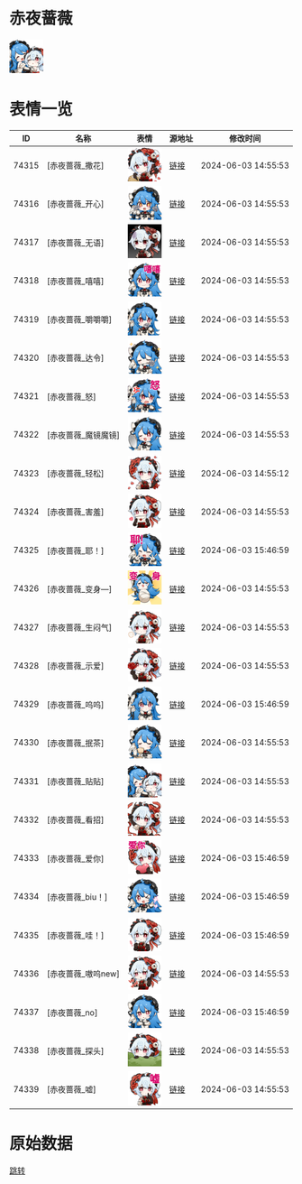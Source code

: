 # 赤夜蔷薇

<img src="./cover.png" height="60" alt="cover" />

# 表情一览

|ID|名称|表情|源地址|修改时间|
|----|----|----|----|----|
|74315|[赤夜蔷薇_撒花]|<img src="./pic/074315_%5B赤夜蔷薇_撒花%5D.png" height="60" alt="撒花"/>|[链接](https://i0.hdslb.com/bfs/emote/b89309ed29ee4877072e21c944a809c0f6954316.png)|2024-06-03 14:55:53|
|74316|[赤夜蔷薇_开心]|<img src="./pic/074316_%5B赤夜蔷薇_开心%5D.png" height="60" alt="开心"/>|[链接](https://i0.hdslb.com/bfs/emote/0a84c5eb91c2add5efede4746697f1bce2980f09.png)|2024-06-03 14:55:53|
|74317|[赤夜蔷薇_无语]|<img src="./pic/074317_%5B赤夜蔷薇_无语%5D.png" height="60" alt="无语"/>|[链接](https://i0.hdslb.com/bfs/emote/105a64e4ed36b7c17ccdadf41fd0b85737f7b769.png)|2024-06-03 14:55:53|
|74318|[赤夜蔷薇_嘻嘻]|<img src="./pic/074318_%5B赤夜蔷薇_嘻嘻%5D.png" height="60" alt="嘻嘻"/>|[链接](https://i0.hdslb.com/bfs/emote/9621cf2468e88806c023602e57a8292666ba01ba.png)|2024-06-03 14:55:53|
|74319|[赤夜蔷薇_嚼嚼嚼]|<img src="./pic/074319_%5B赤夜蔷薇_嚼嚼嚼%5D.png" height="60" alt="嚼嚼嚼"/>|[链接](https://i0.hdslb.com/bfs/emote/e68f9a9dee0a45787bd0c480c0b5a561c823213b.png)|2024-06-03 14:55:53|
|74320|[赤夜蔷薇_达令]|<img src="./pic/074320_%5B赤夜蔷薇_达令%5D.png" height="60" alt="达令"/>|[链接](https://i0.hdslb.com/bfs/emote/11ebcae4a4fe686d1dca47766e4cd80dd3737362.png)|2024-06-03 14:55:53|
|74321|[赤夜蔷薇_怒]|<img src="./pic/074321_%5B赤夜蔷薇_怒%5D.png" height="60" alt="怒"/>|[链接](https://i0.hdslb.com/bfs/emote/48f098ca9db9eb025484b6c5ccd00de5eca3db7c.png)|2024-06-03 14:55:53|
|74322|[赤夜蔷薇_魔镜魔镜]|<img src="./pic/074322_%5B赤夜蔷薇_魔镜魔镜%5D.png" height="60" alt="魔镜魔镜"/>|[链接](https://i0.hdslb.com/bfs/emote/58851937352252b5aa13ef10830ed37f15d2e68a.png)|2024-06-03 14:55:53|
|74323|[赤夜蔷薇_轻松]|<img src="./pic/074323_%5B赤夜蔷薇_轻松%5D.png" height="60" alt="轻松"/>|[链接](https://i0.hdslb.com/bfs/emote/2f4e10c6f16127fbe040ea4ba0c17255b5db74e7.png)|2024-06-03 14:55:12|
|74324|[赤夜蔷薇_害羞]|<img src="./pic/074324_%5B赤夜蔷薇_害羞%5D.png" height="60" alt="害羞"/>|[链接](https://i0.hdslb.com/bfs/emote/787e4724f64d59f101ce2e0890944a2079be372f.png)|2024-06-03 14:55:53|
|74325|[赤夜蔷薇_耶！]|<img src="./pic/074325_%5B赤夜蔷薇_耶！%5D.png" height="60" alt="耶！"/>|[链接](https://i0.hdslb.com/bfs/emote/db918ddc4a55b02839ffdd15a2f63b1f11a12972.png)|2024-06-03 15:46:59|
|74326|[赤夜蔷薇_变身—]|<img src="./pic/074326_%5B赤夜蔷薇_变身—%5D.png" height="60" alt="变身—"/>|[链接](https://i0.hdslb.com/bfs/emote/ffc8759548cfacd5fbaa94bdf84ad5ba7216e7ac.png)|2024-06-03 14:55:53|
|74327|[赤夜蔷薇_生闷气]|<img src="./pic/074327_%5B赤夜蔷薇_生闷气%5D.png" height="60" alt="生闷气"/>|[链接](https://i0.hdslb.com/bfs/emote/325a16174d17fbcef177de0047930af9d4aecd9b.png)|2024-06-03 14:55:53|
|74328|[赤夜蔷薇_示爱]|<img src="./pic/074328_%5B赤夜蔷薇_示爱%5D.png" height="60" alt="示爱"/>|[链接](https://i0.hdslb.com/bfs/emote/88009539687ee8175fae34039c82eae9a731e9b3.png)|2024-06-03 14:55:53|
|74329|[赤夜蔷薇_呜呜]|<img src="./pic/074329_%5B赤夜蔷薇_呜呜%5D.png" height="60" alt="呜呜"/>|[链接](https://i0.hdslb.com/bfs/emote/e98571edfff762e5ec3eeff25e44c619b8023bac.png)|2024-06-03 15:46:59|
|74330|[赤夜蔷薇_抿茶]|<img src="./pic/074330_%5B赤夜蔷薇_抿茶%5D.png" height="60" alt="抿茶"/>|[链接](https://i0.hdslb.com/bfs/emote/6ec7984ccc9bb33633ebfb9d62f5409c0d4e1020.png)|2024-06-03 14:55:53|
|74331|[赤夜蔷薇_贴贴]|<img src="./pic/074331_%5B赤夜蔷薇_贴贴%5D.png" height="60" alt="贴贴"/>|[链接](https://i0.hdslb.com/bfs/emote/46028ad84c8875c551b271b295c77c2e563ef7e8.png)|2024-06-03 14:55:53|
|74332|[赤夜蔷薇_看招]|<img src="./pic/074332_%5B赤夜蔷薇_看招%5D.png" height="60" alt="看招"/>|[链接](https://i0.hdslb.com/bfs/emote/ffeae7eccc771d8be4923a67fce49e75774ccf3a.png)|2024-06-03 14:55:53|
|74333|[赤夜蔷薇_爱你]|<img src="./pic/074333_%5B赤夜蔷薇_爱你%5D.png" height="60" alt="爱你"/>|[链接](https://i0.hdslb.com/bfs/emote/1f1adbb5838efef5a89870aeb7c4719ec1853788.png)|2024-06-03 15:46:59|
|74334|[赤夜蔷薇_biu！]|<img src="./pic/074334_%5B赤夜蔷薇_biu！%5D.png" height="60" alt="biu！"/>|[链接](https://i0.hdslb.com/bfs/emote/da295e2d4bbe3727c51271de35843a116232c7ba.png)|2024-06-03 15:46:59|
|74335|[赤夜蔷薇_哇！]|<img src="./pic/074335_%5B赤夜蔷薇_哇！%5D.png" height="60" alt="哇！"/>|[链接](https://i0.hdslb.com/bfs/emote/c5eceb8efee0b9f1604479f47f69bf4c052746f3.png)|2024-06-03 15:46:59|
|74336|[赤夜蔷薇_嗷呜new]|<img src="./pic/074336_%5B赤夜蔷薇_嗷呜new%5D.png" height="60" alt="嗷呜new"/>|[链接](https://i0.hdslb.com/bfs/emote/50c824902950243ba85a69fcf683132089579cce.png)|2024-06-03 14:55:53|
|74337|[赤夜蔷薇_no]|<img src="./pic/074337_%5B赤夜蔷薇_no%5D.png" height="60" alt="no"/>|[链接](https://i0.hdslb.com/bfs/emote/024b02fc66dc0e16bd6d8d928ab53ccdbaa82e13.png)|2024-06-03 15:46:59|
|74338|[赤夜蔷薇_探头]|<img src="./pic/074338_%5B赤夜蔷薇_探头%5D.png" height="60" alt="探头"/>|[链接](https://i0.hdslb.com/bfs/emote/21f25e16cd36e4224a290117a2a773e4869fbe37.png)|2024-06-03 14:55:53|
|74339|[赤夜蔷薇_嘘]|<img src="./pic/074339_%5B赤夜蔷薇_嘘%5D.png" height="60" alt="嘘"/>|[链接](https://i0.hdslb.com/bfs/emote/32bd2086e16447d8be8a5a8ef2c3db35b1e6bf28.png)|2024-06-03 14:55:53|

# 原始数据

[跳转](./raw.json)

